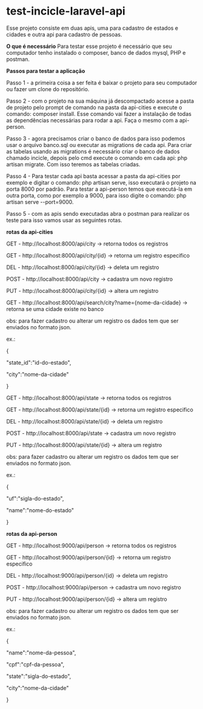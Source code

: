 # test-incicle-laravel-api

Esse projeto consiste em duas apis, uma para cadastro de estados e cidades e outra api para cadastro de pessoas.

**O que é necessário**
Para testar esse projeto é necessário que seu computador tenho instalado o composer, banco de dados mysql, PHP e postman.

**Passos para testar a aplicação**

Passo 1 - a primeira coisa a ser feita é baixar o projeto para seu computador ou fazer um clone do repositório.

Passo 2 - com o projeto na sua máquina já descompactado acesse a pasta de projeto pelo prompt de comando na pasta da api-cities e execute o comando: composer install.
Esse comando vai fazer a instalação de todas as dependências necessárias para rodar a api. Faça o mesmo com a api-person.

Passo 3 - agora precisamos criar o banco de dados para isso podemos usar o arquivo banco.sql ou executar as migrations de cada api. Para criar as tabelas usando as migrations é necessário criar o banco de dados chamado incicle, depois pelo cmd execute o comando em cada api: php artisan migrate. Com isso teremos as tabelas criadas.

Passo 4 - Para testar cada api basta acessar a pasta da api-cities por exemplo e digitar o comando: php artisan serve, isso executará o projeto na porta 8000 por padrão. Para testar a api-person temos que executá-la em outra porta, como por exemplo a 9000, para isso digite o comando: php artisan serve --port=9000.

Passo 5 - com as apis sendo executadas abra o postman para realizar os teste para isso vamos usar as seguintes rotas.

**rotas da api-cities**

GET - http://localhost:8000/api/city -> retorna todos os registros

GET - http://localhost:8000/api/city/{id} -> retorna um registro especifico

DEL - http://localhost:8000/api/city/{id} -> deleta um registro

POST - http://localhost:8000/api/city -> cadastra um novo registro

PUT - http://localhost:8000/api/city/{id} -> altera um registro

GET - http://localhost:8000/api/search/city?name={nome-da-cidade} -> retorna se uma cidade existe no banco

obs: para fazer cadastro ou alterar um registro os dados tem que ser enviados no formato json.

ex.: 

{

  "state_id":"id-do-estado",
  
  "city":"nome-da-cidade"
  
}


GET - http://localhost:8000/api/state -> retorna todos os registros

GET - http://localhost:8000/api/state/{id} -> retorna um registro especifico

DEL - http://localhost:8000/api/state/{id} -> deleta um registro

POST - http://localhost:8000/api/state -> cadastra um novo registro

PUT - http://localhost:8000/api/state/{id} -> altera um registro

obs: para fazer cadastro ou alterar um registro os dados tem que ser enviados no formato json.

ex.: 

{

  "uf":"sigla-do-estado",
  
  "name":"nome-do-estado"
  
}


**rotas da api-person**

GET - http://localhost:9000/api/person -> retorna todos os registros

GET - http://localhost:9000/api/person/{id} -> retorna um registro especifico

DEL - http://localhost:9000/api/person/{id} -> deleta um registro

POST - http://localhost:9000/api/person -> cadastra um novo registro

PUT - http://localhost:9000/api/person/{id} -> altera um registro

obs: para fazer cadastro ou alterar um registro os dados tem que ser enviados no formato json.

ex.: 

{

  "name":"nome-da-pessoa",
  
  "cpf":"cpf-da-pessoa",
  
  "state":"sigla-do-estado",
  
  "city":"nome-da-cidade"
  
}
